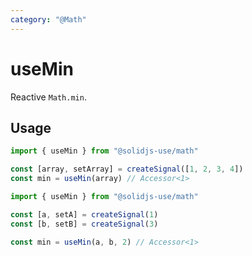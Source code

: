```yaml
---
category: "@Math"
---
```


# useMin

Reactive `Math.min`.

## Usage

```ts
import { useMin } from "@solidjs-use/math"

const [array, setArray] = createSignal([1, 2, 3, 4])
const min = useMin(array) // Accessor<1>
```

```ts
import { useMin } from "@solidjs-use/math"

const [a, setA] = createSignal(1)
const [b, setB] = createSignal(3)

const min = useMin(a, b, 2) // Accessor<1>
```
